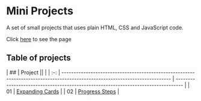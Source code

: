 # Mini Projects

A set of small projects that uses plain HTML, CSS and JavaScript code.

Click [here](https://pedroaugusto-melo.github.io/excursion/) to see the page

## Table of projects

| ##  | Project                                                                                                                     ||                                                                                                                                   |
| :-: | --------------------------------------------------------------------------------------------------------------------------- | --------------------------------------------------------------------------------- |
| 01  | [Expanding Cards](https://github.com/pedroaugusto-melo/mini-projects/tree/main/expanding-cards)                             |
| 02  | [Progress Steps](https://github.com/pedroaugusto-melo/mini-projects/tree/main/progress-steps)                               |
    

